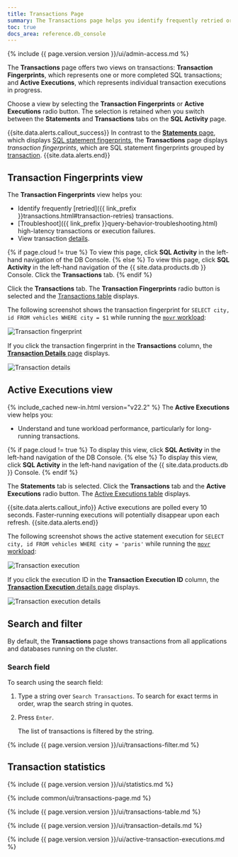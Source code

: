 ```yaml
---
title: Transactions Page
summary: The Transactions page helps you identify frequently retried or high latency transactions and view transaction details.
toc: true
docs_area: reference.db_console
---
```


{% include {{ page.version.version }}/ui/admin-access.md %}

The **Transactions** page offers two views on transactions: **Transaction Fingerprints**, which represents one or more completed SQL transactions; and **Active Executions**, which represents individual transaction executions in progress.

Choose a view by selecting the **Transaction Fingerprints** or **Active Executions** radio button. The selection is retained when you switch between the **Statements** and **Transactions** tabs on the **SQL Activity** page.

{{site.data.alerts.callout_success}}
In contrast to the [**Statements** page](ui-statements-page.html), which displays [SQL statement fingerprints](ui-statements-page.html#sql-statement-fingerprints), the **Transactions** page displays _transaction fingerprints_, which are SQL statement fingerprints grouped by [transaction](transactions.html).
{{site.data.alerts.end}}

## Transaction Fingerprints view

The **Transaction Fingerprints** view helps you:

- Identify frequently [retried]({{ link_prefix }}transactions.html#transaction-retries) transactions.
- [Troubleshoot]({{ link_prefix }}query-behavior-troubleshooting.html) high-latency transactions or execution failures.
- View transaction [details](#transaction-details-page).

{% if page.cloud != true %}
To view this page, click **SQL Activity** in the left-hand navigation of the DB Console.
{% else %}
To view this page, click **SQL Activity** in the left-hand navigation of the {{ site.data.products.db }} Console. Click the **Transactions** tab.
{% endif %}

Click the **Transactions** tab. The **Transaction Fingerprints** radio button is selected and the [Transactions table](#transactions-table) displays.

The following screenshot shows the transaction fingerprint for `SELECT city, id FROM vehicles WHERE city = $1` while running the [`movr` workload](cockroach-workload.html#run-the-movr-workload):

<img src="{{ 'images/v22.2/transaction-fingerprint.png' | relative_url }}" alt="Transaction fingerprint" style="border:1px solid #eee;max-width:100%" />

If you click the transaction fingerprint in the **Transactions** column, the [**Transaction Details** page](#transaction-details-page) displays.

<img src="{{ 'images/v22.2/transaction-details.png' | relative_url }}" alt="Transaction details" style="border:1px solid #eee;max-width:100%" />

## Active Executions view

{% include_cached new-in.html version="v22.2" %} The **Active Executions** view helps you:

- Understand and tune workload performance, particularly for long-running transactions.

{% if page.cloud != true %}
To display this view, click **SQL Activity** in the left-hand navigation of the DB Console.
{% else %}
To display this view, click **SQL Activity** in the left-hand navigation of the {{ site.data.products.db }} Console.
{% endif %}

The **Statements** tab is selected. Click the **Transactions** tab and the **Active Executions** radio button. The [Active Executions table](#active-executions-table) displays.

{{site.data.alerts.callout_info}}
Active executions are polled every 10 seconds. Faster-running executions will potentially disappear upon each refresh.
{{site.data.alerts.end}}

The following screenshot shows the active statement execution for `SELECT city, id FROM vehicles WHERE city = 'paris'` while running the [`movr` workload](cockroach-workload.html#run-the-movr-workload):

<img src="{{ 'images/v22.2/transaction-execution.png' | relative_url }}" alt="Transaction execution" style="border:1px solid #eee;max-width:100%" />

If you click the execution ID in the **Transaction Execution ID** column, the [**Transaction Execution** details page](#transaction-execution-details-page) displays.

<img src="{{ 'images/v22.2/transaction-execution-details.png' | relative_url }}" alt="Transaction execution details" style="border:1px solid #eee;max-width:100%" />

## Search and filter

By default, the **Transactions** page shows transactions from all applications and databases running on the cluster.

### Search field

To search using the search field:

1. Type a string over `Search Transactions`. To search for exact terms in order, wrap the search string in quotes.
1. Press `Enter`.

    The list of transactions is filtered by the string.

{% include {{ page.version.version }}/ui/transactions-filter.md %}

## Transaction statistics

{% include {{ page.version.version }}/ui/statistics.md %}

{% include common/ui/transactions-page.md %}

{% include {{ page.version.version }}/ui/transactions-table.md %}

{% include {{ page.version.version }}/ui/transaction-details.md %}

{% include {{ page.version.version }}/ui/active-transaction-executions.md %}
